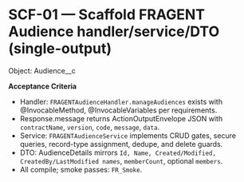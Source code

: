# SCF-01 — Scaffold FRAGENT Audience handler/service/DTO (single-output)

Object: Audience__c

**Acceptance Criteria**
- Handler: `FRAGENTAudienceHandler.manageAudiences` exists with @InvocableMethod, @InvocableVariables per requirements.
- Response.message returns ActionOutputEnvelope JSON with `contractName`, `version`, `code`, `message`, `data`.
- Service: `FRAGENTAudienceService` implements CRUD gates, secure queries, record-type assignment, dedupe, and delete guards.
- DTO: AudienceDetails mirrors `Id, Name, Created/Modified, CreatedBy/LastModified names`, `memberCount`, optional `members`.
- All compile; smoke passes: `FR_Smoke`.
